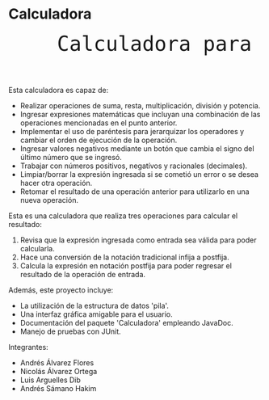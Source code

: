# Calculadora

  <p><font size="10">
    <pre>
    Calculadora para la materia de Estructuras de Datos.
    </pre>
  </font></p>
  Esta calculadora es capaz de:
  <ul>
    <li> Realizar operaciones de suma, resta, multiplicación, división y potencia. </li>
    <li> Ingresar expresiones matemáticas que incluyan una combinación de las operaciones mencionadas en el punto anterior. </li>
    <li> Implementar el uso de paréntesis para jerarquizar los operadores y cambiar el orden de ejecución de la operación. </li>
    <li> Ingresar valores negativos mediante un botón que cambia el signo del último número que se ingresó. </li>
    <li> Trabajar con números positivos, negatívos y racionales (decimales). </li>
    <li> Limpiar/borrar la expresión ingresada si se cometió un error o se desea hacer otra operación. </li>
    <li> Retomar el resultado de una operación anterior para utilizarlo en una nueva operación. </li>
  </ul>
  Esta es una calculadora que realiza tres operaciones para calcular el resultado:
  <ol>
    <li> Revisa que la expresión ingresada como entrada sea válida para poder calcularla. </li>
    <li> Hace una conversión de la notación tradicional infija a postfija. </li>
    <li> Calcula la expresión en notación postfija para poder regresar el resultado de la operación de entrada. </li>
  </ol>
  Además, este proyecto incluye:
  <ul> 
    <li> La utilización de la estructura de datos 'pila'. </li>
    <li> Una interfaz gráfica amigable para el usuario. </li>
    <li> Documentación del paquete 'Calculadora' empleando JavaDoc. </li>
    <li> Manejo de pruebas con JUnit. </li>
  </ul>
  Integrantes:
  <ul>
    <li> Andrés Álvarez Flores </li>
    <li> Nicolás Álvarez Ortega </li>
    <li> Luis Arguelles Dib </li>
    <li> Andrés Sámano Hakim </li>
  </ul>

